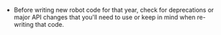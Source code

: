 

* Before writing new robot code for that year, check for deprecations or major API changes that you'll need to use or keep in mind when re-writing that code. 